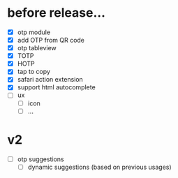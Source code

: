 # before release...

- [x] otp module
- [x] add OTP from QR code
- [x] otp tableview
- [x] TOTP
- [x] HOTP
- [x] tap to copy
- [x] safari action extension
- [x] support html autocomplete
- [ ] ux
  - [ ] icon
  - [ ] ...

# v2

- [ ] otp suggestions
  - [ ] dynamic suggestions (based on previous usages)
